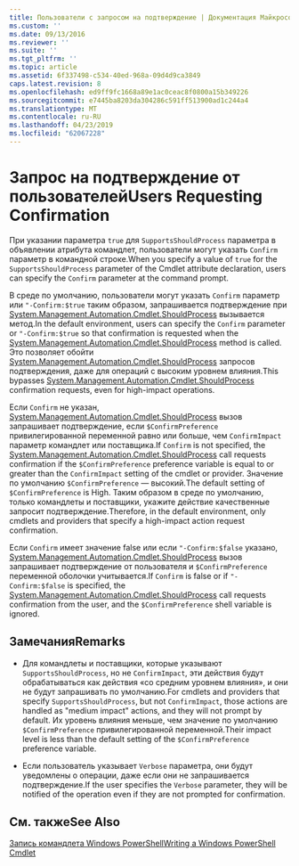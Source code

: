 ```yaml
---
title: Пользователи с запросом на подтверждение | Документация Майкрософт
ms.custom: ''
ms.date: 09/13/2016
ms.reviewer: ''
ms.suite: ''
ms.tgt_pltfrm: ''
ms.topic: article
ms.assetid: 6f337498-c534-40ed-968a-09d4d9ca3849
caps.latest.revision: 8
ms.openlocfilehash: ed9ff9fc1668a89e1ac0ceac8f0800a15b349226
ms.sourcegitcommit: e7445ba8203da304286c591ff513900ad1c244a4
ms.translationtype: MT
ms.contentlocale: ru-RU
ms.lasthandoff: 04/23/2019
ms.locfileid: "62067228"
---
```

# <a name="users-requesting-confirmation"></a><span data-ttu-id="7cb0d-102">Запрос на подтверждение от пользователей</span><span class="sxs-lookup"><span data-stu-id="7cb0d-102">Users Requesting Confirmation</span></span>

<span data-ttu-id="7cb0d-103">При указании параметра `true` для `SupportsShouldProcess` параметра в объявлении атрибута командлет, пользователи могут указать `Confirm` параметр в командной строке.</span><span class="sxs-lookup"><span data-stu-id="7cb0d-103">When you specify a value of `true` for the `SupportsShouldProcess` parameter of the Cmdlet attribute declaration, users can specify the `Confirm` parameter at the command prompt.</span></span>

<span data-ttu-id="7cb0d-104">В среде по умолчанию, пользователи могут указать `Confirm` параметр или `"-Confirm:$true` таким образом, запрашивается подтверждение при [System.Management.Automation.Cmdlet.ShouldProcess](/dotnet/api/System.Management.Automation.Cmdlet.ShouldProcess) вызывается метод.</span><span class="sxs-lookup"><span data-stu-id="7cb0d-104">In the default environment, users can specify the `Confirm` parameter or `"-Confirm:$true` so that confirmation is requested when the [System.Management.Automation.Cmdlet.ShouldProcess](/dotnet/api/System.Management.Automation.Cmdlet.ShouldProcess) method is called.</span></span> <span data-ttu-id="7cb0d-105">Это позволяет обойти [System.Management.Automation.Cmdlet.ShouldProcess](/dotnet/api/System.Management.Automation.Cmdlet.ShouldProcess) запросов подтверждения, даже для операций с высоким уровнем влияния.</span><span class="sxs-lookup"><span data-stu-id="7cb0d-105">This bypasses [System.Management.Automation.Cmdlet.ShouldProcess](/dotnet/api/System.Management.Automation.Cmdlet.ShouldProcess) confirmation requests, even for high-impact operations.</span></span>

<span data-ttu-id="7cb0d-106">Если `Confirm` не указан, [System.Management.Automation.Cmdlet.ShouldProcess](/dotnet/api/System.Management.Automation.Cmdlet.ShouldProcess) вызов запрашивает подтверждение, если `$ConfirmPreference` привилегированной переменной равно или больше, чем `ConfirmImpact` параметр командлет или поставщика.</span><span class="sxs-lookup"><span data-stu-id="7cb0d-106">If `Confirm` is not specified, the [System.Management.Automation.Cmdlet.ShouldProcess](/dotnet/api/System.Management.Automation.Cmdlet.ShouldProcess) call requests confirmation if the `$ConfirmPreference` preference variable is equal to or greater than the `ConfirmImpact` setting of the cmdlet or provider.</span></span> <span data-ttu-id="7cb0d-107">Значение по умолчанию `$ConfirmPreference` — высокий.</span><span class="sxs-lookup"><span data-stu-id="7cb0d-107">The default setting of `$ConfirmPreference` is High.</span></span> <span data-ttu-id="7cb0d-108">Таким образом в среде по умолчанию, только командлеты и поставщики, укажите действие качественные запросит подтверждение.</span><span class="sxs-lookup"><span data-stu-id="7cb0d-108">Therefore, in the default environment, only cmdlets and providers that specify a high-impact action request confirmation.</span></span>

<span data-ttu-id="7cb0d-109">Если `Confirm` имеет значение false или если `"-Confirm:$false` указано, [System.Management.Automation.Cmdlet.ShouldProcess](/dotnet/api/System.Management.Automation.Cmdlet.ShouldProcess) вызов запрашивает подтверждение от пользователя и `$ConfirmPreference` переменной оболочки учитывается.</span><span class="sxs-lookup"><span data-stu-id="7cb0d-109">If `Confirm` is false or if `"-Confirm:$false` is specified, the [System.Management.Automation.Cmdlet.ShouldProcess](/dotnet/api/System.Management.Automation.Cmdlet.ShouldProcess) call requests confirmation from the user, and the `$ConfirmPreference` shell variable is ignored.</span></span>

## <a name="remarks"></a><span data-ttu-id="7cb0d-110">Замечания</span><span class="sxs-lookup"><span data-stu-id="7cb0d-110">Remarks</span></span>

- <span data-ttu-id="7cb0d-111">Для командлеты и поставщики, которые указывают `SupportsShouldProcess`, но не `ConfirmImpact`, эти действия будут обрабатываться как действия «со средним уровнем влияния», и они не будут запрашивать по умолчанию.</span><span class="sxs-lookup"><span data-stu-id="7cb0d-111">For cmdlets and providers that specify `SupportsShouldProcess`, but not `ConfirmImpact`, those actions are handled as "medium impact" actions, and they will not prompt by default.</span></span> <span data-ttu-id="7cb0d-112">Их уровень влияния меньше, чем значение по умолчанию `$ConfirmPreference` привилегированной переменной.</span><span class="sxs-lookup"><span data-stu-id="7cb0d-112">Their impact level is less than the default setting of the `$ConfirmPreference` preference variable.</span></span>

- <span data-ttu-id="7cb0d-113">Если пользователь указывает `Verbose` параметра, они будут уведомлены о операции, даже если они не запрашивается подтверждение.</span><span class="sxs-lookup"><span data-stu-id="7cb0d-113">If the user specifies the `Verbose` parameter, they will be notified of the operation even if they are not prompted for confirmation.</span></span>

## <a name="see-also"></a><span data-ttu-id="7cb0d-114">См. также</span><span class="sxs-lookup"><span data-stu-id="7cb0d-114">See Also</span></span>

[<span data-ttu-id="7cb0d-115">Запись командлета Windows PowerShell</span><span class="sxs-lookup"><span data-stu-id="7cb0d-115">Writing a Windows PowerShell Cmdlet</span></span>](./writing-a-windows-powershell-cmdlet.md)
